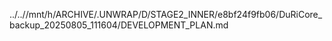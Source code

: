 ../..//mnt/h/ARCHIVE/.UNWRAP/D/STAGE2_INNER/e8bf24f9fb06/DuRiCore_backup_20250805_111604/DEVELOPMENT_PLAN.md